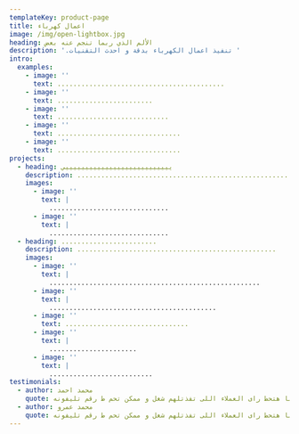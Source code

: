 ```yaml
---
templateKey: product-page
title: اعمال كهرباء
image: /img/open-lightbox.jpg
heading: الألم الذي ربما تنجم عنه بعض
description: '.تنفيذ اعمال الكهرباء بدقة و احدث التقنيات '
intro:
  examples:
    - image: ''
      text: ..........................................
    - image: ''
      text: ........................
    - image: ''
      text: ............................
    - image: ''
      text: ...............................
    - image: ''
      text: ...............................
projects:
  - heading: يييييييييييييييييييييييييييي
    description: .......................................................
    images:
      - image: ''
        text: |
          ..............................
      - image: ''
        text: |
          ..............................
  - heading: ........................
    description: ..................................................
    images:
      - image: ''
        text: |
          .....................................................
      - image: ''
        text: |
          ..........................................
      - image: ''
        text: ...............................
      - image: ''
        text: |
          ......................
      - image: ''
        text: |
          ..........................
testimonials:
  - author: محمد احمد
    quote: هنا هتحط راى العملاء اللى تفذتلهم شغل و ممكن تحم ط رقم تليفونه
  - author: محمد عمرو
    quote: هنا هتحط راى العملاء اللى تفذتلهم شغل و ممكن تحم ط رقم تليفونه
---
```


